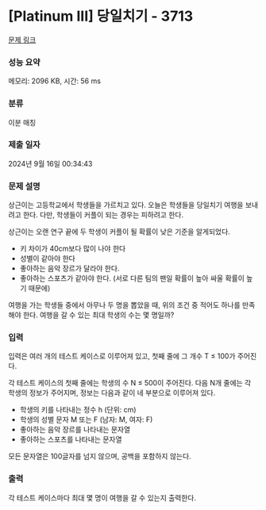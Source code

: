 # [Platinum III] 당일치기 - 3713 

[문제 링크](https://www.acmicpc.net/problem/3713) 

### 성능 요약

메모리: 2096 KB, 시간: 56 ms

### 분류

이분 매칭

### 제출 일자

2024년 9월 16일 00:34:43

### 문제 설명

<p>상근이는 고등학교에서 학생들을 가르치고 있다. 오늘은 학생들을 당일치기 여행을 보내려고 한다. 다만, 학생들이 커플이 되는 경우는 피하려고 한다.</p>

<p>상근이는 오랜 연구 끝에 두 학생이 커플이 될 확률이 낮은 기준을 알게되었다.</p>

<ul>
	<li>키 차이가 40cm보다 많이 나야 한다</li>
	<li>성별이 같아야 한다</li>
	<li>좋아하는 음악 장르가 달라야 한다.</li>
	<li>좋아하는 스포츠가 같아야 한다. (서로 다른 팀의 팬일 확률이 높아 싸울 확률이 높기 때문에)</li>
</ul>

<p>여행을 가는 학생들 중에서 아무나 두 명을 뽑았을 때, 위의 조건 중 적어도 하나를 만족해야 한다. 여행을 갈 수 있는 최대 학생의 수는 몇 명일까?</p>

### 입력 

 <p>입력은 여러 개의 테스트 케이스로 이루어져 있고, 첫째 줄에 그 개수 T ≤ 100가 주어진다.</p>

<p>각 테스트 케이스의 첫째 줄에는 학생의 수 N ≤ 500이 주어진다. 다음 N개 줄에는 각 학생의 정보가 주어지며, 정보는 다음과 같이 네 부분으로 이루어져 있다.</p>

<ul>
	<li>학생의 키를 나타내는 정수 h (단위: cm)</li>
	<li>학생의 성별 문자 M 또는 F (남자: M, 여자: F)</li>
	<li>좋아하는 음악 장르를 나타내는 문자열</li>
	<li>좋아하는 스포츠를 나타내는 문자열</li>
</ul>

<p>모든 문자열은 100글자를 넘지 않으며, 공백을 포함하지 않는다.</p>

### 출력 

 <p>각 테스트 케이스마다 최대 몇 명이 여행을 갈 수 있는지 출력한다.</p>

